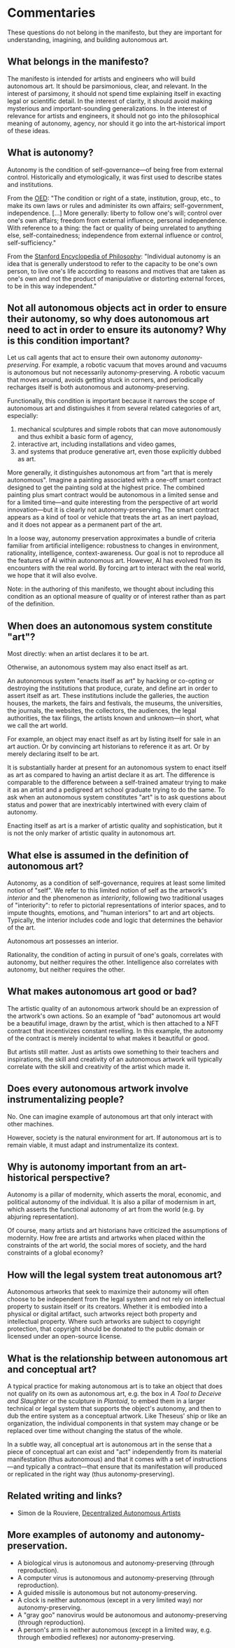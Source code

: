 # Commentaries

These questions do not belong in the manifesto, but they are important for understanding, imagining, and building autonomous art.

## What belongs in the manifesto?

The manifesto is intended for artists and engineers who will build autonomous art. It should be parsimonious, clear, and relevant. In the interest of parsimony, it should not spend time explaining itself in exacting legal or scientific detail. In the interest of clarity, it should avoid making mysterious and important-sounding generalizations. In the interest of relevance for artists and engineers, it should not go into the philosophical meaning of autonomy, agency, nor should it go into the art-historical import of these ideas.

## What is autonomy?

Autonomy is the condition of self-governance—of being free from external control. Historically and etymologically, it was first used to describe states and institutions.

From the [OED](https://www.oed.com/view/Entry/13500?redirectedFrom=autonomy#eid): "The condition or right of a state, institution, group, etc., to make its own laws or rules and administer its own affairs; self-government, independence. [...] More generally: liberty to follow one's will; control over one's own affairs; freedom from external influence, personal independence. With reference to a thing: the fact or quality of being unrelated to anything else, self-containedness; independence from external influence or control, self-sufficiency."

From the [Stanford Encyclopedia of Philosophy](https://plato.stanford.edu/entries/autonomy-moral/): "Individual autonomy is an idea that is generally understood to refer to the capacity to be one's own person, to live one's life according to reasons and motives that are taken as one's own and not the product of manipulative or distorting external forces, to be in this way independent."

## Not all autonomous objects act in order to ensure their autonomy, so why does autonomous art need to act in order to ensure its autonomy? Why is this condition important?

Let us call agents that act to ensure their own autonomy _autonomy-preserving_. For example, a robotic vacuum that moves around and vacuums is autonomous but not necessarily autonomy-preserving. A robotic vacuum that moves around, avoids getting stuck in corners, and periodically recharges itself is both autonomous and autonomy-preserving.

Functionally, this condition is important because it narrows the scope of autonomous art and distinguishes it from several related categories of art, especially:

1. mechanical sculptures and simple robots that can move autonomously and thus exhibit a basic form of agency,
2. interactive art, including installations and video games,
3. and systems that produce generative art, even those explicitly dubbed as art.

More generally, it distinguishes autonomous art from "art that is merely autonomous". Imagine a painting associated with a one-off smart contract designed to get the painting sold at the highest price. The combined painting plus smart contract would be autonomous in a limited sense and for a limited time—and quite interesting from the perspective of art world innovation—but it is clearly not autonomy-preserving. The smart contract appears as a kind of tool or vehicle that treats the art as an inert payload, and it does not appear as a permanent part of the art.

In a loose way, autonomy preservation approximates a bundle of criteria familiar from artificial intelligence: robustness to changes in environment, rationality, intelligence, context-awareness. Our goal is not to reproduce all the features of AI within autonomous art. However, AI has evolved from its encounters with the real world. By forcing art to interact with the real world, we hope that it will also evolve.

Note: in the authoring of this manifesto, we thought about including this condition as an optional measure of quality or of interest rather than as part of the definition.

## When does an autonomous system constitute "art"?

Most directly: when an artist declares it to be art.

Otherwise, an autonomous system may also enact itself as art.

An autonomous system "enacts itself as art" by hacking or co-opting or destroying the institutions that produce, curate, and define art in order to assert itself as art. These institutions include the galleries, the auction houses, the markets, the fairs and festivals, the museums, the universities, the journals, the websites, the collectors, the audiences, the legal authorities, the tax filings, the artists known and unknown—in short, what we call the art world.

For example, an object may enact itself as art by listing itself for sale in an art auction. Or by convincing art historians to reference it as art. Or by merely declaring itself to be art.

It is substantially harder at present for an autonomous system to enact itself as art as compared to having an artist declare it as art. The difference is comparable to the difference between a self-trained amateur trying to make it as an artist and a pedigreed art school graduate trying to do the same. To ask when an autonomous system constitutes "art" is to ask questions about status and power that are inextricably intertwined with every claim of autonomy.

Enacting itself as art is a marker of artistic quality and sophistication, but it is not the only marker of artistic quality in autonomous art.

## What else is assumed in the definition of autonomous art?

Autonomy, as a condition of self-governance, requires at least some limited notion of "self". We refer to this limited notion of self as the artwork's _interior_ and the phenomenon as _interiority_, following two traditional usages of "interiority": to refer to pictorial representations of interior spaces, and to impute thoughts, emotions, and "human interiors" to art and art objects. Typically, the interior includes code and logic that determines the behavior of the art.

Autonomous art possesses an interior.

Rationality, the condition of acting in pursuit of one's goals, correlates with autonomy, but neither requires the other. Intelligence also correlates with autonomy, but neither requires the other.

## What makes autonomous art good or bad?

The artistic quality of an autonomous artwork should be an expression of the artwork's own actions. So an example of "bad" autonomous art would be a beautiful image, drawn by the artist, which is then attached to a NFT contract that incentivizes constant reselling. In this example, the autonomy of the contract is merely incidental to what makes it beautiful or good.

But artists still matter. Just as artists owe something to their teachers and inspirations, the skill and creativity of an autonomous artwork will typically correlate with the skill and creativity of the artist which made it.

## Does every autonomous artwork involve instrumentalizing people?

No. One can imagine example of autonomous art that only interact with other machines.

However, society is the natural environment for art. If autonomous art is to remain viable, it must adapt and instrumentalize its context.

## Why is autonomy important from an art-historical perspective?

Autonomy is a pillar of modernity, which asserts the moral, economic, and political autonomy of the individual. It is also a pillar of modernism in art, which asserts the functional autonomy of art from the world (e.g. by abjuring representation).

Of course, many artists and art historians have criticized the assumptions of modernity. How free are artists and artworks when placed within the constraints of the art world, the social mores of society, and the hard constraints of a global economy?

## How will the legal system treat autonomous art?

Autonomous artworks that seek to maximize their autonomy will often choose to be independent from the legal system and not rely on intellectual property to sustain itself or its creators. Whether it is embodied into a physical or digital artifact, such artworks reject both property and intellectual property. Where such artworks are subject to copyright protection, that copyright should be donated to the public domain or licensed under an open-source license.

## What is the relationship between autonomous art and conceptual art?

A typical practice for making autonomous art is to take an object that does not qualify on its own as autonomous art, e.g. the box in _A Tool to Deceive and Slaughter_ or the sculpture in _Plantoid_, to embed them in a larger technical or legal system that supports the object's autonomy, and then to dub the entire system as a conceptual artwork. Like Theseus' ship or like an organization, the individual components in that system may change or be replaced over time without changing the status of the whole.

In a subtle way, all conceptual art is autonomous art in the sense that a piece of conceptual art can exist and "act" independently from its material manifestation (thus autonomous) and that it comes with a set of instructions—and typically a contract—that ensure that its manifestation will produced or replicated in the right way (thus autonomy-preserving).

## Related writing and links?

- Simon de la Rouviere, [Decentralized Autonomous Artists](https://blog.simondlr.com/posts/decentralized-autonomous-artists)

## More examples of autonomy and autonomy-preservation.

- A biological virus is autonomous and autonomy-preserving (through reproduction).
- A computer virus is autonomous and autonomy-preserving (through reproduction).
- A guided missile is autonomous but not autonomy-preserving.
- A clock is neither autonomous (except in a very limited way) nor autonomy-preserving.
- A "gray goo" nanovirus would be autonomous and autonomy-preserving (through reproduction).
- A person's arm is neither autonomous (except in a limited way, e.g. through embodied reflexes) nor autonomy-preserving.
